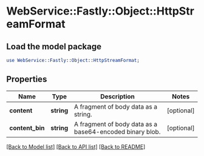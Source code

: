 # WebService::Fastly::Object::HttpStreamFormat

## Load the model package
```perl
use WebService::Fastly::Object::HttpStreamFormat;
```

## Properties
Name | Type | Description | Notes
------------ | ------------- | ------------- | -------------
**content** | **string** | A fragment of body data as a string. | [optional] 
**content_bin** | **string** | A fragment of body data as a base64-encoded binary blob. | [optional] 

[[Back to Model list]](../README.md#documentation-for-models) [[Back to API list]](../README.md#documentation-for-api-endpoints) [[Back to README]](../README.md)



